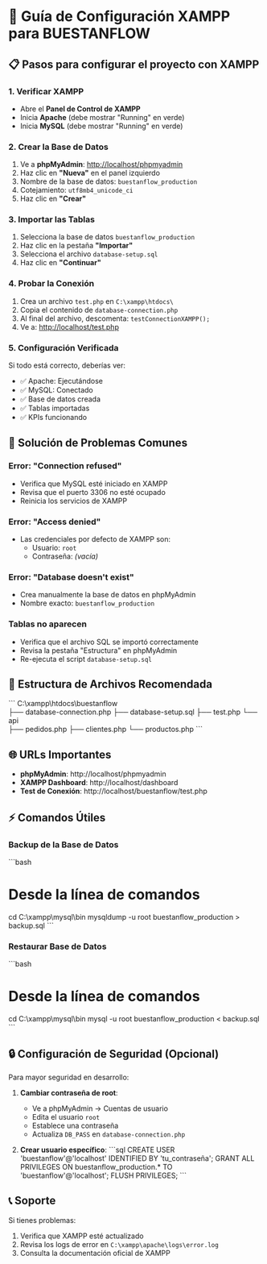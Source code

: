 # 🚀 Guía de Configuración XAMPP para BUESTANFLOW

## 📋 Pasos para configurar el proyecto con XAMPP

### 1. **Verificar XAMPP**
- Abre el **Panel de Control de XAMPP**
- Inicia **Apache** (debe mostrar "Running" en verde)
- Inicia **MySQL** (debe mostrar "Running" en verde)

### 2. **Crear la Base de Datos**
1. Ve a **phpMyAdmin**: [http://localhost/phpmyadmin](http://localhost/phpmyadmin)
2. Haz clic en **"Nueva"** en el panel izquierdo
3. Nombre de la base de datos: `buestanflow_production`
4. Cotejamiento: `utf8mb4_unicode_ci`
5. Haz clic en **"Crear"**

### 3. **Importar las Tablas**
1. Selecciona la base de datos `buestanflow_production`
2. Haz clic en la pestaña **"Importar"**
3. Selecciona el archivo `database-setup.sql`
4. Haz clic en **"Continuar"**

### 4. **Probar la Conexión**
1. Crea un archivo `test.php` en `C:\xampp\htdocs\`
2. Copia el contenido de `database-connection.php`
3. Al final del archivo, descomenta: `testConnectionXAMPP();`
4. Ve a: [http://localhost/test.php](http://localhost/test.php)

### 5. **Configuración Verificada**
Si todo está correcto, deberías ver:
- ✅ Apache: Ejecutándose
- ✅ MySQL: Conectado
- ✅ Base de datos creada
- ✅ Tablas importadas
- ✅ KPIs funcionando

## 🔧 Solución de Problemas Comunes

### **Error: "Connection refused"**
- Verifica que MySQL esté iniciado en XAMPP
- Revisa que el puerto 3306 no esté ocupado
- Reinicia los servicios de XAMPP

### **Error: "Access denied"**
- Las credenciales por defecto de XAMPP son:
  - Usuario: `root`
  - Contraseña: *(vacía)*

### **Error: "Database doesn't exist"**
- Crea manualmente la base de datos en phpMyAdmin
- Nombre exacto: `buestanflow_production`

### **Tablas no aparecen**
- Verifica que el archivo SQL se importó correctamente
- Revisa la pestaña "Estructura" en phpMyAdmin
- Re-ejecuta el script `database-setup.sql`

## 📁 Estructura de Archivos Recomendada

\`\`\`
C:\xampp\htdocs\buestanflow\
├── database-connection.php
├── database-setup.sql
├── test.php
└── api\
    ├── pedidos.php
    ├── clientes.php
    └── productos.php
\`\`\`

## 🌐 URLs Importantes

- **phpMyAdmin**: http://localhost/phpmyadmin
- **XAMPP Dashboard**: http://localhost/dashboard
- **Test de Conexión**: http://localhost/buestanflow/test.php

## ⚡ Comandos Útiles

### **Backup de la Base de Datos**
\`\`\`bash
# Desde la línea de comandos
cd C:\xampp\mysql\bin
mysqldump -u root buestanflow_production > backup.sql
\`\`\`

### **Restaurar Base de Datos**
\`\`\`bash
# Desde la línea de comandos
cd C:\xampp\mysql\bin
mysql -u root buestanflow_production < backup.sql
\`\`\`

## 🔒 Configuración de Seguridad (Opcional)

Para mayor seguridad en desarrollo:

1. **Cambiar contraseña de root**:
   - Ve a phpMyAdmin → Cuentas de usuario
   - Edita el usuario `root`
   - Establece una contraseña
   - Actualiza `DB_PASS` en `database-connection.php`

2. **Crear usuario específico**:
   \`\`\`sql
   CREATE USER 'buestanflow'@'localhost' IDENTIFIED BY 'tu_contraseña';
   GRANT ALL PRIVILEGES ON buestanflow_production.* TO 'buestanflow'@'localhost';
   FLUSH PRIVILEGES;
   \`\`\`

## 📞 Soporte

Si tienes problemas:
1. Verifica que XAMPP esté actualizado
2. Revisa los logs de error en `C:\xampp\apache\logs\error.log`
3. Consulta la documentación oficial de XAMPP
